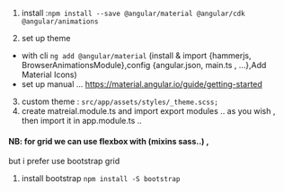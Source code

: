 

1) install :`npm install --save @angular/material @angular/cdk @angular/animations`

2) set up theme 
* with cli  `ng add @angular/material` (install & import {hammerjs, BrowserAnimationsModule},config {angular.json, main.ts , ...},Add Material Icons)
* set up manual ... https://material.angular.io/guide/getting-started

3) custom theme : `src/app/assets/styles/_theme.scss;`
4) create matreial.module.ts and import export modules .. as you wish , then import it in app.module.ts ..        


#### NB: for grid we can use flexbox with (mixins sass..) ,
 but i prefer use bootstrap grid
1) install  bootstrap   `npm install -S bootstrap`
